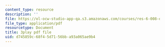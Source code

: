 ```yaml
---
content_type: resource
description: ''
file: https://ol-ocw-studio-app-qa.s3.amazonaws.com/courses/res-6-008-digital-signal-processing-spring-2011/d745859c68f45d7156bba93a065ae9b4_rF5sEfhttwo.pdf
file_type: application/pdf
resourcetype: Document
title: 3play pdf file
uid: d745859c-68f4-5d71-56bb-a93a065ae9b4
---
```

